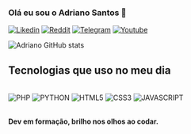 ### Olá eu sou o Adriano Santos 👋

[![Likedin](https://img.shields.io/badge/LinkedIn-0077B5?style=for-the-badge&logo=linkedin&logoColor=white)](https://www.linkedin.com/in/adrianopsants/)
[![Reddit](https://img.shields.io/badge/Reddit-FF4500?style=for-the-badge&logo=reddit&logoColor=white)](https://www.reddit.com/u/APsants?utm_medium=android_app&utm_source=share)
[![Telegram](https://img.shields.io/badge/Telegram-2CA5E0?style=for-the-badge&logo=telegram&logoColor=white)](https://t.me/AdrianoPSantos)
[![Youtube](https://img.shields.io/badge/YouTube-FF0000?style=for-the-badge&logo=youtube&logoColor=white)]()

![Adriano GitHub stats](https://github-readme-stats.vercel.app/api?username=AdPsants&show_icons=true&theme=radical)

## Tecnologias que uso no meu dia
<div style="display: inline_block"></br>
  <img algin="center" alt="PHP" src="https://img.shields.io/badge/PHP-777BB4?style=for-the-badge&logo=php&logoColor=white"/>
  <img algin="center" alt="PYTHON" src="https://img.shields.io/badge/Python-3776AB?style=for-the-badge&logo=python&logoColor=white"/>
  <img algin="center" alt="HTML5" src="https://img.shields.io/badge/HTML5-E34F26?style=for-the-badge&logo=html5&logoColor=white"/>
  <img algin="center" alt="CSS3" src="https://img.shields.io/badge/CSS3-1572B6?style=for-the-badge&logo=css3&logoColor=white"/>
  <img algin="center" alt="JAVASCRIPT" src="https://img.shields.io/badge/JavaScript-323330?style=for-the-badge&logo=javascript&logoColor=F7DF1E"/>
</div></br>

<strong>Dev em formação, brilho nos olhos ao codar.</strong>


